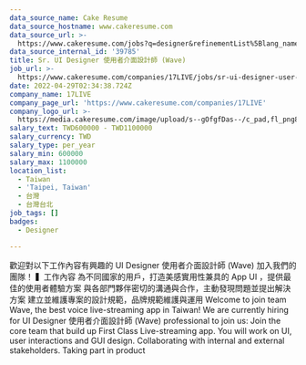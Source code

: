 ```yaml
---
data_source_name: Cake Resume
data_source_hostname: www.cakeresume.com
data_source_url: >-
  https://www.cakeresume.com/jobs?q=designer&refinementList%5Blang_name%5D%5B0%5D=English&refinementList%5Bsalary_type%5D=per_year
data_source_internal_id: '39785'
title: Sr. UI Designer 使用者介面設計師 (Wave)
job_url: >-
  https://www.cakeresume.com/companies/17LIVE/jobs/sr-ui-designer-user-interface-designer-wave
date: 2022-04-29T02:34:38.724Z
company_name: 17LIVE
company_page_url: 'https://www.cakeresume.com/companies/17LIVE'
company_logo_url: >-
  https://media.cakeresume.com/image/upload/s--gOfgfDas--/c_pad,fl_png8,h_200,w_200/v1631242029/bepr2auigdsmabtbodig.png
salary_text: TWD600000 - TWD1100000
salary_currency: TWD
salary_type: per_year
salary_min: 600000
salary_max: 1100000
location_list:
  - Taiwan
  - 'Taipei, Taiwan'
  - 台灣
  - 台灣台北
job_tags: []
badges:
  - Designer

---
```


歡迎對以下工作內容有興趣的 UI Designer 使用者介面設計師 (Wave) 加入我們的團隊！ ▍工作內容 為不同國家的用戶，打造美感實用性兼具的 App UI ，提供最佳的使用者體驗方案 與各部門夥伴密切的溝通與合作，主動發現問題並提出解決方案 建立並維護專案的設計規範，品牌規範維護與運用 Welcome to join team Wave, the best voice live-streaming app in Taiwan! We are currently hiring for UI Designer 使用者介面設計師 (Wave) professional to join us: Join the core team that build up First Class Live-streaming app. You will work on UI, user interactions and GUI design. Collaborating with internal and external stakeholders. Taking part in product